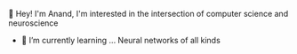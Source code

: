 👋 Hey! I'm Anand,
  I'm interested in the intersection of computer science and neuroscience

- 🌱 I’m currently learning ...
  Neural networks of all kinds


<!---
AlmondGod/AlmondGod is a ✨ special ✨ repository because its `README.md` (this file) appears on your GitHub profile.
You can click the Preview link to take a look at your changes.
--->
